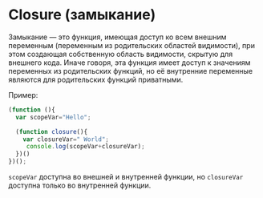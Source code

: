 # Closure (замыкание)

Замыкание — это функция, имеющая доступ ко всем внешним переменным (переменным из родительских областей видимости), при этом создающая собственную область видимости, скрытую для внешнего кода. Иначе говоря, эта функция имеет доступ к значениям переменных из родительских функций, но её внутренние переменные являются для родительских функций приватными.

Пример:

```js
(function (){
  var scopeVar="Hello";

  (function closure(){
    var closureVar=" World";
     console.log(scopeVar+closureVar);    
  })()
})();
```

`scopeVar` доступна во внешней и внутренней функции, но `closureVar`  доступна только во внутренней функции.

